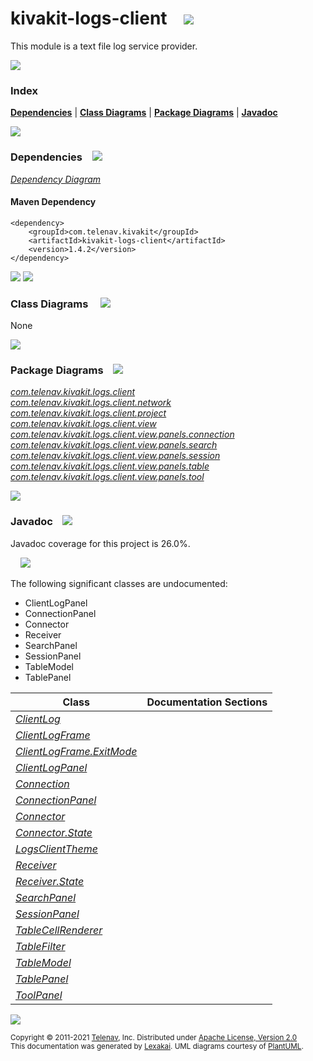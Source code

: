[//]: # (start-user-text)



[//]: # (end-user-text)

# kivakit-logs-client &nbsp;&nbsp; <img src="https://www.kivakit.org/images/log-32.png" srcset="https://www.kivakit.org/images/log-32-2x.png 2x"/>

This module is a text file log service provider.

<img src="https://www.kivakit.org/images/horizontal-line-512.png" srcset="https://www.kivakit.org/images/horizontal-line-512-2x.png 2x"/>

### Index



[**Dependencies**](#dependencies) | [**Class Diagrams**](#class-diagrams) | [**Package Diagrams**](#package-diagrams) | [**Javadoc**](#javadoc)

<img src="https://www.kivakit.org/images/horizontal-line-512.png" srcset="https://www.kivakit.org/images/horizontal-line-512-2x.png 2x"/>

### Dependencies <a name="dependencies"></a> &nbsp;&nbsp; <img src="https://www.kivakit.org/images/dependencies-32.png" srcset="https://www.kivakit.org/images/dependencies-32-2x.png 2x"/>

[*Dependency Diagram*](https://www.kivakit.org/1.4.2/lexakai/kivakit-stuff/kivakit-remote-log/client/documentation/diagrams/dependencies.svg)

#### Maven Dependency

    <dependency>
        <groupId>com.telenav.kivakit</groupId>
        <artifactId>kivakit-logs-client</artifactId>
        <version>1.4.2</version>
    </dependency>

<img src="https://www.kivakit.org/images/horizontal-line-128.png" srcset="https://www.kivakit.org/images/horizontal-line-128-2x.png 2x"/>

[//]: # (start-user-text)



[//]: # (end-user-text)

<img src="https://www.kivakit.org/images/horizontal-line-128.png" srcset="https://www.kivakit.org/images/horizontal-line-128-2x.png 2x"/>

### Class Diagrams <a name="class-diagrams"></a> &nbsp; &nbsp; <img src="https://www.kivakit.org/images/diagram-40.png" srcset="https://www.kivakit.org/images/diagram-40-2x.png 2x"/>

None

<img src="https://www.kivakit.org/images/horizontal-line-128.png" srcset="https://www.kivakit.org/images/horizontal-line-128-2x.png 2x"/>

### Package Diagrams <a name="package-diagrams"></a> &nbsp;&nbsp; <img src="https://www.kivakit.org/images/box-32.png" srcset="https://www.kivakit.org/images/box-32-2x.png 2x"/>

[*com.telenav.kivakit.logs.client*](https://www.kivakit.org/1.4.2/lexakai/kivakit-stuff/kivakit-remote-log/client/documentation/diagrams/com.telenav.kivakit.logs.client.svg)  
[*com.telenav.kivakit.logs.client.network*](https://www.kivakit.org/1.4.2/lexakai/kivakit-stuff/kivakit-remote-log/client/documentation/diagrams/com.telenav.kivakit.logs.client.network.svg)  
[*com.telenav.kivakit.logs.client.project*](https://www.kivakit.org/1.4.2/lexakai/kivakit-stuff/kivakit-remote-log/client/documentation/diagrams/com.telenav.kivakit.logs.client.project.svg)  
[*com.telenav.kivakit.logs.client.view*](https://www.kivakit.org/1.4.2/lexakai/kivakit-stuff/kivakit-remote-log/client/documentation/diagrams/com.telenav.kivakit.logs.client.view.svg)  
[*com.telenav.kivakit.logs.client.view.panels.connection*](https://www.kivakit.org/1.4.2/lexakai/kivakit-stuff/kivakit-remote-log/client/documentation/diagrams/com.telenav.kivakit.logs.client.view.panels.connection.svg)  
[*com.telenav.kivakit.logs.client.view.panels.search*](https://www.kivakit.org/1.4.2/lexakai/kivakit-stuff/kivakit-remote-log/client/documentation/diagrams/com.telenav.kivakit.logs.client.view.panels.search.svg)  
[*com.telenav.kivakit.logs.client.view.panels.session*](https://www.kivakit.org/1.4.2/lexakai/kivakit-stuff/kivakit-remote-log/client/documentation/diagrams/com.telenav.kivakit.logs.client.view.panels.session.svg)  
[*com.telenav.kivakit.logs.client.view.panels.table*](https://www.kivakit.org/1.4.2/lexakai/kivakit-stuff/kivakit-remote-log/client/documentation/diagrams/com.telenav.kivakit.logs.client.view.panels.table.svg)  
[*com.telenav.kivakit.logs.client.view.panels.tool*](https://www.kivakit.org/1.4.2/lexakai/kivakit-stuff/kivakit-remote-log/client/documentation/diagrams/com.telenav.kivakit.logs.client.view.panels.tool.svg)

<img src="https://www.kivakit.org/images/horizontal-line-128.png" srcset="https://www.kivakit.org/images/horizontal-line-128-2x.png 2x"/>

### Javadoc <a name="javadoc"></a> &nbsp;&nbsp; <img src="https://www.kivakit.org/images/books-32.png" srcset="https://www.kivakit.org/images/books-32-2x.png 2x"/>

Javadoc coverage for this project is 26.0%.  
  
&nbsp; &nbsp; <img src="https://www.kivakit.org/images/meter-30-96.png" srcset="https://www.kivakit.org/images/meter-30-96-2x.png 2x"/>


The following significant classes are undocumented:  

- ClientLogPanel  
- ConnectionPanel  
- Connector  
- Receiver  
- SearchPanel  
- SessionPanel  
- TableModel  
- TablePanel

| Class | Documentation Sections |
|---|---|
| [*ClientLog*](https://www.kivakit.org/1.4.2/javadoc/kivakit-stuff/kivakit.logs.client/com/telenav/kivakit/logs/client/ClientLog.html) |  |  
| [*ClientLogFrame*](https://www.kivakit.org/1.4.2/javadoc/kivakit-stuff/kivakit.logs.client/com/telenav/kivakit/logs/client/ClientLogFrame.html) |  |  
| [*ClientLogFrame.ExitMode*](https://www.kivakit.org/1.4.2/javadoc/kivakit-stuff/kivakit.logs.client/com/telenav/kivakit/logs/client/ClientLogFrame.ExitMode.html) |  |  
| [*ClientLogPanel*](https://www.kivakit.org/1.4.2/javadoc/kivakit-stuff/kivakit.logs.client/com/telenav/kivakit/logs/client/view/ClientLogPanel.html) |  |  
| [*Connection*](https://www.kivakit.org/1.4.2/javadoc/kivakit-stuff/kivakit.logs.client/com/telenav/kivakit/logs/client/network/Connection.html) |  |  
| [*ConnectionPanel*](https://www.kivakit.org/1.4.2/javadoc/kivakit-stuff/kivakit.logs.client/com/telenav/kivakit/logs/client/view/panels/connection/ConnectionPanel.html) |  |  
| [*Connector*](https://www.kivakit.org/1.4.2/javadoc/kivakit-stuff/kivakit.logs.client/com/telenav/kivakit/logs/client/network/Connector.html) |  |  
| [*Connector.State*](https://www.kivakit.org/1.4.2/javadoc/kivakit-stuff/kivakit.logs.client/com/telenav/kivakit/logs/client/network/Connector.State.html) |  |  
| [*LogsClientTheme*](https://www.kivakit.org/1.4.2/javadoc/kivakit-stuff/kivakit.logs.client/com/telenav/kivakit/logs/client/project/LogsClientTheme.html) |  |  
| [*Receiver*](https://www.kivakit.org/1.4.2/javadoc/kivakit-stuff/kivakit.logs.client/com/telenav/kivakit/logs/client/network/Receiver.html) |  |  
| [*Receiver.State*](https://www.kivakit.org/1.4.2/javadoc/kivakit-stuff/kivakit.logs.client/com/telenav/kivakit/logs/client/network/Receiver.State.html) |  |  
| [*SearchPanel*](https://www.kivakit.org/1.4.2/javadoc/kivakit-stuff/kivakit.logs.client/com/telenav/kivakit/logs/client/view/panels/search/SearchPanel.html) |  |  
| [*SessionPanel*](https://www.kivakit.org/1.4.2/javadoc/kivakit-stuff/kivakit.logs.client/com/telenav/kivakit/logs/client/view/panels/session/SessionPanel.html) |  |  
| [*TableCellRenderer*](https://www.kivakit.org/1.4.2/javadoc/kivakit-stuff/kivakit.logs.client/com/telenav/kivakit/logs/client/view/panels/table/TableCellRenderer.html) |  |  
| [*TableFilter*](https://www.kivakit.org/1.4.2/javadoc/kivakit-stuff/kivakit.logs.client/com/telenav/kivakit/logs/client/view/panels/table/TableFilter.html) |  |  
| [*TableModel*](https://www.kivakit.org/1.4.2/javadoc/kivakit-stuff/kivakit.logs.client/com/telenav/kivakit/logs/client/view/panels/table/TableModel.html) |  |  
| [*TablePanel*](https://www.kivakit.org/1.4.2/javadoc/kivakit-stuff/kivakit.logs.client/com/telenav/kivakit/logs/client/view/panels/table/TablePanel.html) |  |  
| [*ToolPanel*](https://www.kivakit.org/1.4.2/javadoc/kivakit-stuff/kivakit.logs.client/com/telenav/kivakit/logs/client/view/panels/tool/ToolPanel.html) |  |  

[//]: # (start-user-text)



[//]: # (end-user-text)

<img src="https://www.kivakit.org/images/horizontal-line-512.png" srcset="https://www.kivakit.org/images/horizontal-line-512-2x.png 2x"/>

<sub>Copyright &#169; 2011-2021 [Telenav](https://telenav.com), Inc. Distributed under [Apache License, Version 2.0](LICENSE)</sub>  
<sub>This documentation was generated by [Lexakai](https://lexakai.org). UML diagrams courtesy of [PlantUML](https://plantuml.com).</sub>

